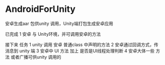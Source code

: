# AndroidForUnity
安卓生成aar 包供unity 调用，Unity端打包生成安卓应用

已完成
  1 安卓 与 Unity环境，并可调用安卓的方法


接下来 任务
  1 unity 调用 安卓 普通class 中声明的方法
  2 安卓通过回调方式，传消息到 unity 端
  3 安卓中 UI 方法 加上 是否是UI线程处理判断
  4 安卓大体一些 方法 或者广播可供unity 调用的
  
